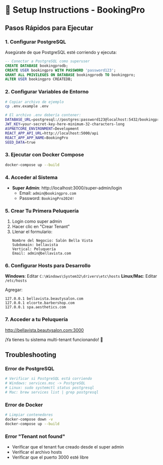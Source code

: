 # 🚀 Setup Instructions - BookingPro

## Pasos Rápidos para Ejecutar

### 1. Configurar PostgreSQL

Asegúrate de que PostgreSQL esté corriendo y ejecuta:

```sql
-- Conectar a PostgreSQL como superuser
CREATE DATABASE bookingprodb;
CREATE USER bookingpro WITH PASSWORD 'password123';
GRANT ALL PRIVILEGES ON DATABASE bookingprodb TO bookingpro;
ALTER USER bookingpro CREATEDB;
```

### 2. Configurar Variables de Entorno

```bash
# Copiar archivo de ejemplo
cp .env.example .env

# El archivo .env debería contener:
DATABASE_URL=postgresql://postgres:password123@localhost:5432/bookingprodb
JWT_KEY=your-secret-key-here-minimum-32-characters-long
ASPNETCORE_ENVIRONMENT=Development
REACT_APP_API_URL=http://localhost:5000/api
REACT_APP_APP_NAME=BookingPro
SEED_DATA=true
```

### 3. Ejecutar con Docker Compose

```bash
docker-compose up --build
```

### 4. Acceder al Sistema

- **Super Admin**: http://localhost:3000/super-admin/login
  - Email: `admin@bookingpro.com`
  - Password: `BookingPro2024!`

### 5. Crear Tu Primera Peluquería

1. Login como super admin
2. Hacer clic en "Crear Tenant"
3. Llenar el formulario:
   ```
   Nombre del Negocio: Salón Bella Vista
   Subdomain: bellavista
   Vertical: Peluquería
   Email: admin@bellavista.com
   ```

### 6. Configurar Hosts para Desarrollo

**Windows**: Editar `C:\Windows\System32\drivers\etc\hosts`
**Linux/Mac**: Editar `/etc/hosts`

Agregar:
```
127.0.0.1 bellavista.beautysalon.com
127.0.0.1 elcorte.barbershop.com
127.0.0.1 spa.aesthetics.com
```

### 7. Acceder a tu Peluquería

http://bellavista.beautysalon.com:3000

¡Ya tienes tu sistema multi-tenant funcionando! 🎉

## Troubleshooting

### Error de PostgreSQL
```bash
# Verificar si PostgreSQL está corriendo
# Windows: services.msc -> PostgreSQL
# Linux: sudo systemctl status postgresql
# Mac: brew services list | grep postgresql
```

### Error de Docker
```bash
# Limpiar contenedores
docker-compose down -v
docker-compose up --build
```

### Error "Tenant not found"
- Verificar que el tenant fue creado desde el super admin
- Verificar el archivo hosts
- Verificar que el puerto 3000 esté libre